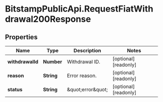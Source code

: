 # BitstampPublicApi.RequestFiatWithdrawal200Response

## Properties

Name | Type | Description | Notes
------------ | ------------- | ------------- | -------------
**withdrawalId** | **Number** | Withdrawal ID. | [optional] [readonly] 
**reason** | **String** | Error reason. | [optional] [readonly] 
**status** | **String** | \&quot;error\&quot; | [optional] [readonly] 


